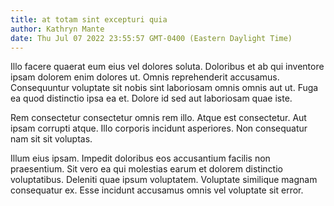```yaml
---
title: at totam sint excepturi quia
author: Kathryn Mante
date: Thu Jul 07 2022 23:55:57 GMT-0400 (Eastern Daylight Time)
---
```

Illo facere quaerat eum eius vel dolores soluta. Doloribus et ab qui inventore ipsam dolorem enim dolores ut. Omnis reprehenderit accusamus. Consequuntur voluptate sit nobis sint laboriosam omnis omnis aut ut. Fuga ea quod distinctio ipsa ea et. Dolore id sed aut laboriosam quae iste.

 Rem consectetur consectetur omnis rem illo. Atque est consectetur. Aut ipsam corrupti atque. Illo corporis incidunt asperiores. Non consequatur nam sit sit voluptas.

 Illum eius ipsam. Impedit doloribus eos accusantium facilis non praesentium. Sit vero ea qui molestias earum et dolorem distinctio voluptatibus. Deleniti quae ipsum voluptatem. Voluptate similique magnam consequatur ex. Esse incidunt accusamus omnis vel voluptate sit error.